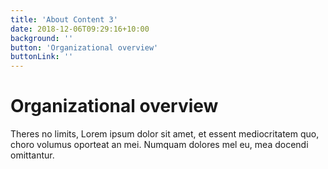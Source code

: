 ```yaml
---
title: 'About Content 3'
date: 2018-12-06T09:29:16+10:00
background: ''
button: 'Organizational overview'
buttonLink: ''
---
```


# Organizational overview

Theres no limits, Lorem ipsum dolor sit amet, et essent mediocritatem quo, choro volumus oporteat an mei. Numquam dolores mel eu, mea docendi omittantur.
